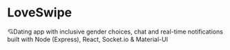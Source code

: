 # LoveSwipe
💘Dating app with inclusive gender choices, chat and real-time notifications built with Node (Express), React, Socket.io &amp; Material-UI
